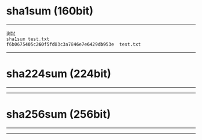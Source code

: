 # sha1sum (160bit) 
---
    測試
    sha1sum test.txt
    f6b0675405c260f5fd03c3a7846e7e6429db953e  test.txt
---
# sha224sum (224bit)
---

---
# sha256sum (256bit)
---

---

